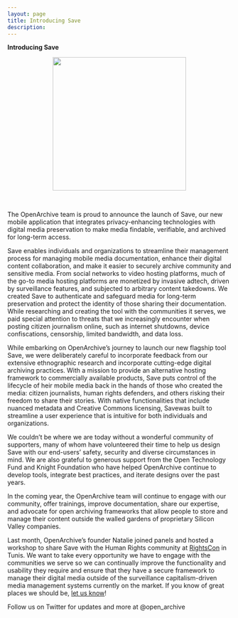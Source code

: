```yaml
---
layout: page
title: Introducing Save
description: 
---
```


<b>Introducing Save</b><br>

<p><figure><center>
  <img width="300" src="https://github.com/OpenArchive/open-archive.org2019/blob/master/images/Save_Logo.png"/>
</center></figure>
<br>
<p>The OpenArchive team is proud to announce the launch of <span class="appName">Save</span>, our new mobile application that integrates privacy-enhancing technologies with digital media preservation to make media findable, verifiable, and archived for long-term access.
  <br>
<p><span class="appName">Save</span> enables individuals and organizations to streamline their management process for managing mobile media documentation, enhance their digital content collaboration, and make it easier to securely archive community and sensitive media. From social networks to video hosting platforms, much of the go-to media hosting platforms are monetized by invasive adtech, driven by surveillance features, and subjected to arbitrary content takedowns. We created <span class="appName">Save</span> to authenticate and safeguard media for long-term preservation and protect the identity of those sharing their documentation. While researching and creating the tool with the communities it serves, we paid special attention to threats that we increasingly encounter when posting citizen journalism online, such as internet shutdowns, device confiscations, censorship, limited bandwidth, and data loss.
<br>
<p>While embarking on OpenArchive’s journey to launch our new flagship tool <span class="appName">Save</span>, we were deliberately careful to incorporate feedback from our extensive ethnographic research and incorporate cutting-edge digital archiving practices. With a mission to provide an alternative hosting framework to commercially available products, <span class="appName">Save</span> puts control of the lifecycle of heir mobile media back in the hands of those who created the media: citizen journalists, human rights defenders, and others risking their freedom to share their stories. With native functionalities that include nuanced metadata and Creative Commons licensing, <span class="appName">Save</span>was built to streamline a user experience that is intuitive for both individuals and organizations.
<br>
<p>We couldn’t be where we are today without a wonderful community of supporters, many of whom have volunteered their time to help us design <span class="appName">Save</span> with our end-users’ safety, security and diverse circumstances in mind. We are also grateful to generous support from the Open Technology Fund and Knight Foundation who have helped OpenArchive continue to develop tools, integrate best practices, and iterate designs over the past years.

<br>
<p>In the coming year, the OpenArchive team will continue to engage with our community, offer trainings, improve documentation, share our expertise, and advocate for open archiving frameworks that allow people to store and manage their content outside the walled gardens of proprietary Silicon Valley companies.
<br>
<p>Last month, OpenArchive’s founder Natalie joined panels and hosted a workshop to share <span class="appName">Save</span> with the Human Rights community at 
<a href="https://rightscon.org/">RightsCon</a> in Tunis. We want to take every opportunity we have to engage with the communities we serve so we can continually improve the functionality and usability they require and ensure that they have a secure framework to manage their digital media outside of the surveillance capitalism-driven media management systems currently on the market. If you know of great places we should be, <a href="mailto:info@open-archive.org">let us know</a>!
  <br>
<p>Follow us on Twitter for updates and more at @open_archive


</p>


